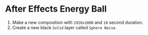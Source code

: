 # After Effects Energy Ball

1. Make a new composition with `1920x1080` and `10` second duration.
2. Create a new black `Solid` layer called `Sphere Noise`.
